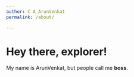 ```yaml
---
author: C A ArunVenkat
permalink: /about/

---
```


# Hey there, explorer!

My name is ArunVenkat, but people call me **boss**.